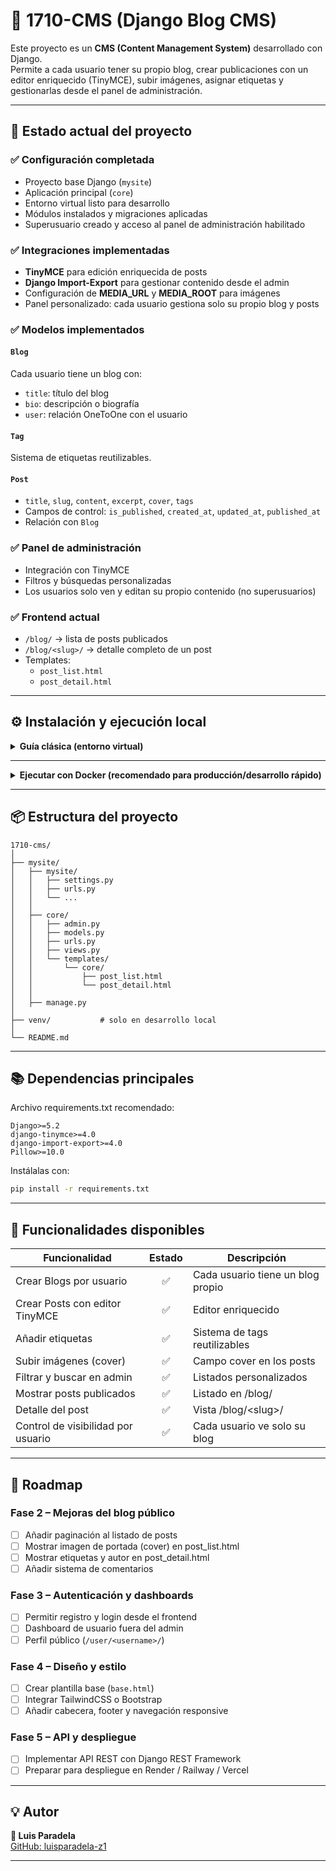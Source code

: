 # 📰 1710-CMS (Django Blog CMS)

Este proyecto es un **CMS (Content Management System)** desarrollado con Django.  
Permite a cada usuario tener su propio blog, crear publicaciones con un editor enriquecido (TinyMCE), subir imágenes, asignar etiquetas y gestionarlas desde el panel de administración.

---

## 🚀 Estado actual del proyecto

### ✅ **Configuración completada**
- Proyecto base Django (`mysite`)
- Aplicación principal (`core`)
- Entorno virtual listo para desarrollo
- Módulos instalados y migraciones aplicadas
- Superusuario creado y acceso al panel de administración habilitado

### ✅ **Integraciones implementadas**
- **TinyMCE** para edición enriquecida de posts
- **Django Import-Export** para gestionar contenido desde el admin
- Configuración de **MEDIA_URL** y **MEDIA_ROOT** para imágenes
- Panel personalizado: cada usuario gestiona solo su propio blog y posts

### ✅ **Modelos implementados**
#### `Blog`
Cada usuario tiene un blog con:
- `title`: título del blog
- `bio`: descripción o biografía
- `user`: relación OneToOne con el usuario

#### `Tag`
Sistema de etiquetas reutilizables.

#### `Post`
- `title`, `slug`, `content`, `excerpt`, `cover`, `tags`
- Campos de control: `is_published`, `created_at`, `updated_at`, `published_at`
- Relación con `Blog`

### ✅ **Panel de administración**
- Integración con TinyMCE
- Filtros y búsquedas personalizadas
- Los usuarios solo ven y editan su propio contenido (no superusuarios)

### ✅ **Frontend actual**
- `/blog/` → lista de posts publicados
- `/blog/<slug>/` → detalle completo de un post
- Templates:  
  - `post_list.html`
  - `post_detail.html`

---

## ⚙️ **Instalación y ejecución local**

<details>
  <summary><strong>Guía clásica (entorno virtual)</strong></summary>

1️⃣ Clonar el repositorio  
```bash
git clone https://github.com/luisparadela-z1/1710-cms.git
cd 1710-cms/mysite
```

2️⃣ Activar el entorno virtual  
```bash
python3 -m venv ../venv
source ../venv/bin/activate
```

3️⃣ Instalar dependencias  
```bash
pip install -r requirements.txt
```

4️⃣ Aplicar migraciones  
```bash
python manage.py migrate
```

5️⃣ Crear superusuario (si no lo has hecho)  
```bash
python manage.py createsuperuser
```

6️⃣ Ejecutar el servidor de desarrollo  
```bash
python manage.py runserver
```

7️⃣ Accede desde el navegador  
- **Admin:** http://127.0.0.1:8000/admin/  
- **Blog público:** http://127.0.0.1:8000/blog/

</details>

---

<details>
  <summary><strong>Ejecutar con Docker (recomendado para producción/desarrollo rápido)</strong></summary>

Asegúrate de tener [Docker](https://www.docker.com/) y [Docker Compose](https://docs.docker.com/compose/) instalados.

1️⃣ Clonar el repositorio  
```bash
git clone https://github.com/luisparadela-z1/1710-cms.git
cd 1710-cms
```

2️⃣ Crea o revisa los archivos `Dockerfile` y `docker-compose.yml` (proporcionados en el repo). Si no existen, deberías crearlos como sigue:

**Ejemplo mínimo de Dockerfile:**
```Dockerfile
FROM python:3.12
WORKDIR /app
COPY mysite/requirements.txt .
RUN pip install --upgrade pip && pip install -r requirements.txt
COPY mysite /app
EXPOSE 8000
CMD ["python", "manage.py", "runserver", "0.0.0.0:8000"]
```

**Ejemplo mínimo de docker-compose.yml:**
```yaml
version: '3.9'
services:
  db:
    image: postgres:15
    environment:
      POSTGRES_DB: mysite
      POSTGRES_USER: postgres
      POSTGRES_PASSWORD: postgres
    ports:
      - "5432:5432"
    volumes:
      - postgres_data:/var/lib/postgresql/data
  web:
    build: .
    command: bash -c "python manage.py migrate && python manage.py runserver 0.0.0.0:8000"
    volumes:
      - ./mysite:/app
    ports:
      - "8000:8000"
    depends_on:
      - db
    environment:
      DB_NAME: mysite
      DB_USER: postgres
      DB_PASSWORD: postgres
      DB_HOST: db
      DB_PORT: 5432
volumes:
  postgres_data:
```

3️⃣ Construye y lanza los contenedores  
```bash
docker compose up --build
```

4️⃣ Crea el superusuario (en otra terminal):  
```bash
docker compose exec web python manage.py createsuperuser
```

5️⃣ Accede desde el navegador  
- **Admin:** http://localhost:8000/admin/  
- **Blog:** http://localhost:8000/blog/

> **Nota:** Si quieres ejecutar comandos adicionales, solo usa  
> `docker compose exec web <comando>`  
> Ejemplo:  
> `docker compose exec web python manage.py shell`

</details>

---

## 📦 Estructura del proyecto

```
1710-cms/
│
├── mysite/
│   ├── mysite/
│   │   ├── settings.py
│   │   ├── urls.py
│   │   └── ...
│   │
│   ├── core/
│   │   ├── admin.py
│   │   ├── models.py
│   │   ├── urls.py
│   │   ├── views.py
│   │   └── templates/
│   │       └── core/
│   │           ├── post_list.html
│   │           └── post_detail.html
│   │
│   ├── manage.py
│
├── venv/           # solo en desarrollo local
│
└── README.md
```

---

## 📚 Dependencias principales

Archivo requirements.txt recomendado:

```
Django>=5.2
django-tinymce>=4.0
django-import-export>=4.0
Pillow>=10.0
```

Instálalas con:

```bash
pip install -r requirements.txt
```

---

## 🧭 Funcionalidades disponibles

| Funcionalidad                      | Estado | Descripción                          |
| -----------------------------------|:------:|--------------------------------------|
| Crear Blogs por usuario            |   ✅   | Cada usuario tiene un blog propio    |
| Crear Posts con editor TinyMCE     |   ✅   | Editor enriquecido                   |
| Añadir etiquetas                   |   ✅   | Sistema de tags reutilizables        |
| Subir imágenes (cover)             |   ✅   | Campo cover en los posts             |
| Filtrar y buscar en admin          |   ✅   | Listados personalizados              |
| Mostrar posts publicados           |   ✅   | Listado en /blog/                    |
| Detalle del post                   |   ✅   | Vista /blog/&lt;slug&gt;/            |
| Control de visibilidad por usuario |   ✅   | Cada usuario ve solo su blog         |

---

## 🔮 Roadmap

### Fase 2 – Mejoras del blog público

- [ ] Añadir paginación al listado de posts
- [ ] Mostrar imagen de portada (cover) en post_list.html
- [ ] Mostrar etiquetas y autor en post_detail.html
- [ ] Añadir sistema de comentarios

### Fase 3 – Autenticación y dashboards

- [ ] Permitir registro y login desde el frontend
- [ ] Dashboard de usuario fuera del admin
- [ ] Perfil público (`/user/<username>/`)

### Fase 4 – Diseño y estilo

- [ ] Crear plantilla base (`base.html`)
- [ ] Integrar TailwindCSS o Bootstrap
- [ ] Añadir cabecera, footer y navegación responsive

### Fase 5 – API y despliegue

- [ ] Implementar API REST con Django REST Framework
- [ ] Preparar para despliegue en Render / Railway / Vercel

---

## 💡 Autor

**👤 Luis Paradela**  
[GitHub: luisparadela-z1](https://github.com/luisparadela-z1)

---
